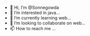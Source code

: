 - 👋 Hi, I’m @Sonnegowda
- 👀 I’m interested in java...
- 🌱 I’m currently learning web...
- 💞️ I’m looking to collaborate on web...
- 📫 How to reach me ...

<!---
Sonnegowda/Sonnegowda is a ✨ special ✨ repository because its `README.md` (this file) appears on your GitHub profile.
You can click the Preview link to take a look at your changes.
--->
